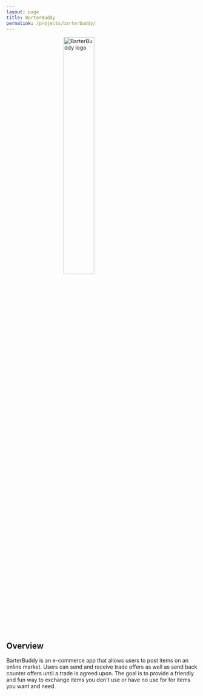 ```yaml
---
layout: page
title: BarterBuddy
permalink: /projects/barterbuddy/
---
```

<img src="/senior_project/images/barterbuddy.png" alt="BarterBuddy logo" style="display: block; margin: 0 auto; width: 40%;">

## Overview
BarterBuddy is an e-commerce app that allows users to post items on an online market. Users can send and receive trade offers as well as send back counter offers until a trade is agreed upon. The goal is to provide a friendly and fun way to exchange items you don't use or have no use for for items you want and need.